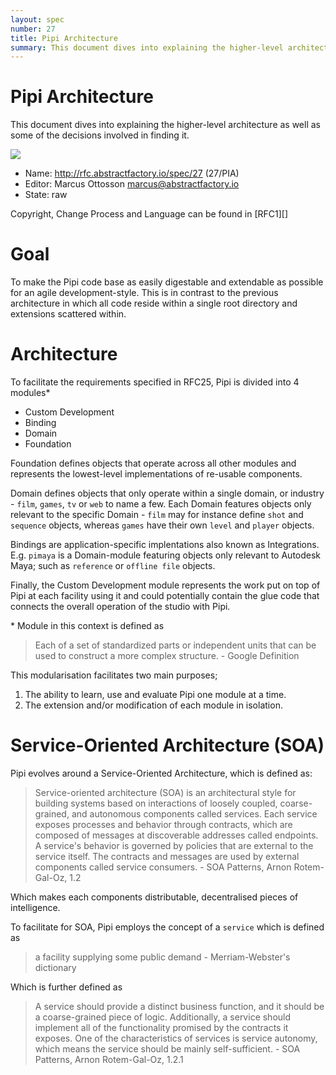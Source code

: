 ```yaml
---
layout: spec
number: 27
title: Pipi Architecture
summary: This document dives into explaining the higher-level architecture as well as some of the decisions involved in finding it.
---
```

# Pipi Architecture

This document dives into explaining the higher-level architecture as well as some of the decisions involved in finding it.

![](https://dl.dropbox.com/s/fmw0rq10kr4j2hg/uml_pipi_layers.png)

* Name: http://rfc.abstractfactory.io/spec/27 (27/PIA)
* Editor: Marcus Ottosson <marcus@abstractfactory.io>
* State: raw

Copyright, Change Process and Language can be found in [RFC1][]

# Goal

To make the Pipi code base as easily digestable and extendable as possible for an agile development-style. This is in contrast to the previous architecture in which all code reside within a single root directory and extensions scattered within.

# Architecture

To facilitate the requirements specified in RFC25, Pipi is divided into 4 modules*

* Custom Development
* Binding
* Domain
* Foundation

Foundation defines objects that operate across all other modules and represents the lowest-level implementations of re-usable components.

Domain defines objects that only operate within a single domain, or industry - `film`, `games`, `tv` or `web` to name a few. Each Domain features objects only relevant to the specific Domain - `film` may for instance define `shot` and `sequence` objects, whereas `games` have their own `level` and `player` objects.

Bindings are application-specific implentations also known as Integrations. E.g. `pimaya` is a Domain-module featuring objects only relevant to Autodesk Maya; such as `reference` or `offline file` objects.

Finally, the Custom Development module represents the work put on top of Pipi at each facility using it and could potentially contain the glue code that connects the overall operation of the studio with Pipi.

\* Module in this context is defined as

> Each of a set of standardized parts or independent units that can be used to construct a more complex structure. - Google Definition

This modularisation facilitates two main purposes;

1. The ability to learn, use and evaluate Pipi one module at a time.
2. The extension and/or modification of each module in isolation.

# Service-Oriented Architecture (SOA)

Pipi evolves around a Service-Oriented Architecture, which is defined as:

> Service-oriented architecture (SOA) is an architectural style for building
systems based on interactions of loosely coupled, coarse-grained, and
autonomous components called services. Each service exposes processes and
behavior through contracts, which are composed of messages at discoverable
addresses called endpoints. A service's behavior is governed by policies that are
external to the service itself. The contracts and messages are used by external
components called service consumers. - SOA Patterns, Arnon Rotem-Gal-Oz, 1.2

Which makes each components distributable, decentralised pieces of intelligence.

To facilitate for SOA, Pipi employs the concept of a `service` which is defined as

> a facility supplying some public demand - Merriam-Webster's dictionary

Which is further defined as

> A service should provide a distinct business function, and it should be a coarse-grained piece of logic. Additionally, a service should implement all of the functionality promised by the contracts it exposes. One of the characteristics of services is service autonomy, which means the service should be mainly self-sufficient. - SOA Patterns, Arnon Rotem-Gal-Oz, 1.2.1
